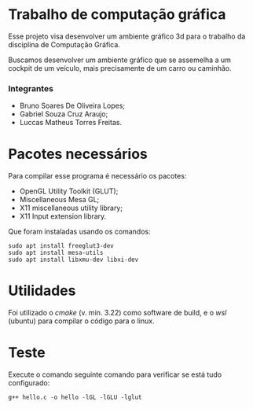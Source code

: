 # Trabalho de computação gráfica

Esse projeto visa desenvolver um ambiente gráfico 3d para
o trabalho da disciplina de Computação Gráfica.

Buscamos desenvolver um ambiente gráfico que se assemelha a um cockpit de um 
veículo, mais precisamente de um carro ou caminhão.

### Integrantes
- Bruno Soares De Oliveira Lopes;
- Gabriel Souza Cruz Araujo;
- Luccas Matheus Torres Freitas.

# Pacotes necessários

Para compilar esse programa é necessário os pacotes:

- OpenGL Utility Toolkit (GLUT);
- Miscellaneous Mesa GL;
- X11 miscellaneous utility library;
- X11 Input extension library.

Que foram instaladas usando os comandos:

    sudo apt install freeglut3-dev
    sudo apt install mesa-utils
    sudo apt install libxmu-dev libxi-dev

# Utilidades

Foi utilizado o _cmake_ (v. min. 3.22) como software de build, e o _wsl_ (ubuntu) para compilar
o código para o linux.

# Teste
Execute o comando seguinte comando para verificar se está tudo configurado:
    
    g++ hello.c -o hello -lGL -lGLU -lglut